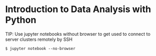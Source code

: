 # Introduction to Data Analysis with Python

TIP: Use jupyter notebooks without browser to get used to connect to server clusters remotely by SSH

	$ jupyter notebook --no-browser


